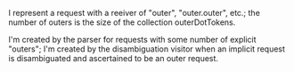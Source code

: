 I represent a request with a  reeiver of "outer", "outer.outer", etc.; the number of outers is the size of the collection outerDotTokens.

I'm created by the parser for requests with some number of explicit "outers";  I'm created by the disambiguation visitor when an implicit request is disambiguated and ascertained to be an outer request.